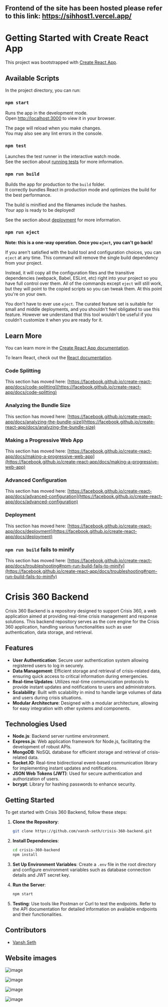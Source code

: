 ## Frontend of the site has been hosted please refer to this link: https://sihhost1.vercel.app/
# Getting Started with Create React App

This project was bootstrapped with [Create React App](https://github.com/facebook/create-react-app).

## Available Scripts

In the project directory, you can run:

### `npm start`

Runs the app in the development mode.\
Open [http://localhost:3000](http://localhost:3000) to view it in your browser.

The page will reload when you make changes.\
You may also see any lint errors in the console.

### `npm test`

Launches the test runner in the interactive watch mode.\
See the section about [running tests](https://facebook.github.io/create-react-app/docs/running-tests) for more information.

### `npm run build`

Builds the app for production to the `build` folder.\
It correctly bundles React in production mode and optimizes the build for the best performance.

The build is minified and the filenames include the hashes.\
Your app is ready to be deployed!

See the section about [deployment](https://facebook.github.io/create-react-app/docs/deployment) for more information.

### `npm run eject`

**Note: this is a one-way operation. Once you `eject`, you can't go back!**

If you aren't satisfied with the build tool and configuration choices, you can `eject` at any time. This command will remove the single build dependency from your project.

Instead, it will copy all the configuration files and the transitive dependencies (webpack, Babel, ESLint, etc) right into your project so you have full control over them. All of the commands except `eject` will still work, but they will point to the copied scripts so you can tweak them. At this point you're on your own.

You don't have to ever use `eject`. The curated feature set is suitable for small and middle deployments, and you shouldn't feel obligated to use this feature. However we understand that this tool wouldn't be useful if you couldn't customize it when you are ready for it.

## Learn More

You can learn more in the [Create React App documentation](https://facebook.github.io/create-react-app/docs/getting-started).

To learn React, check out the [React documentation](https://reactjs.org/).

### Code Splitting

This section has moved here: [https://facebook.github.io/create-react-app/docs/code-splitting](https://facebook.github.io/create-react-app/docs/code-splitting)

### Analyzing the Bundle Size

This section has moved here: [https://facebook.github.io/create-react-app/docs/analyzing-the-bundle-size](https://facebook.github.io/create-react-app/docs/analyzing-the-bundle-size)

### Making a Progressive Web App

This section has moved here: [https://facebook.github.io/create-react-app/docs/making-a-progressive-web-app](https://facebook.github.io/create-react-app/docs/making-a-progressive-web-app)

### Advanced Configuration

This section has moved here: [https://facebook.github.io/create-react-app/docs/advanced-configuration](https://facebook.github.io/create-react-app/docs/advanced-configuration)

### Deployment

This section has moved here: [https://facebook.github.io/create-react-app/docs/deployment](https://facebook.github.io/create-react-app/docs/deployment)

### `npm run build` fails to minify

This section has moved here: [https://facebook.github.io/create-react-app/docs/troubleshooting#npm-run-build-fails-to-minify](https://facebook.github.io/create-react-app/docs/troubleshooting#npm-run-build-fails-to-minify)



# Crisis 360 Backend

Crisis 360 Backend is a repository designed to support Crisis 360, a web application aimed at providing real-time crisis management and response solutions. This backend repository serves as the core engine for the Crisis 360 application, handling various functionalities such as user authentication, data storage, and retrieval.

## Features

- **User Authentication**: Secure user authentication system allowing registered users to log in securely.
- **Data Management**: Efficient storage and retrieval of crisis-related data, ensuring quick access to critical information during emergencies.
- **Real-time Updates**: Utilizes real-time communication protocols to provide instant updates and notifications to users and administrators.
- **Scalability**: Built with scalability in mind to handle large volumes of data and users during crisis situations.
- **Modular Architecture**: Designed with a modular architecture, allowing for easy integration with other systems and components.

## Technologies Used

- **Node.js**: Backend server runtime environment.
- **Express.js**: Web application framework for Node.js, facilitating the development of robust APIs.
- **MongoDB**: NoSQL database for efficient storage and retrieval of crisis-related data.
- **Socket.IO**: Real-time bidirectional event-based communication library for implementing instant updates and notifications.
- **JSON Web Tokens (JWT)**: Used for secure authentication and authorization of users.
- **bcrypt**: Library for hashing passwords to enhance security.

## Getting Started

To get started with Crisis 360 Backend, follow these steps:

1. **Clone the Repository**: 
    ```bash
    git clone https://github.com/vansh-seth/crisis-360-backend.git
    ```

2. **Install Dependencies**:
    ```bash
    cd crisis-360-backend
    npm install
    ```

3. **Set Up Environment Variables**:
    Create a `.env` file in the root directory and configure environment variables such as database connection details and JWT secret key.

4. **Run the Server**:
    ```bash
    npm start
    ```

5. **Testing**:
    Use tools like Postman or Curl to test the endpoints. Refer to the API documentation for detailed information on available endpoints and their functionalities.


## Contributors

- [Vansh Seth](https://github.com/vansh-seth)


## Website images

![image](https://github.com/vansh-seth/crisis-360-backend/assets/111755254/33f13f89-e595-4701-8b9c-b7593b188a4a)

![image](https://github.com/vansh-seth/crisis-360-backend/assets/111755254/c09859fe-356b-4a08-8338-4eb0660d22e0)

![image](https://github.com/vansh-seth/crisis-360-backend/assets/111755254/ace9caeb-685a-4e85-b480-61782e3a7bed)

![image](https://github.com/vansh-seth/crisis-360-backend/assets/111755254/bd54a4b7-2ac1-4da4-9192-2ede91c13cd4)
